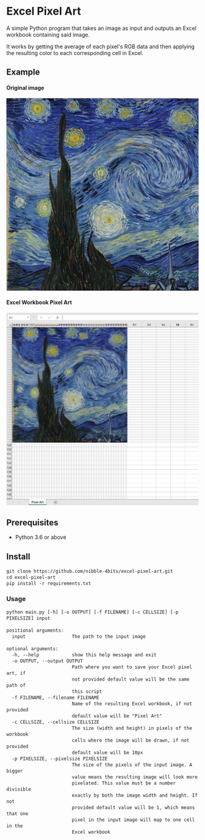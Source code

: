 # Excel Pixel Art

A simple Python program that takes an image as input and outputs an Excel workbook containing said image.

It works by getting the average of each pixel's RGB data and then applying the resulting color to each corresponding cell in Excel.

## Example

#### Original image

![Van Gogh - Starry Night](starry-night-512px.jpg)

#### Excel Workbook Pixel Art

![Starry Night Excel Pixel Art](starry-night-pixel-art.jpg)

## Prerequisites

- Python 3.6 or above

## Install

```shell
git clone https://github.com/nibble-4bits/excel-pixel-art.git
cd excel-pixel-art
pip install -r requirements.txt
```

### Usage

```shell
python main.py [-h] [-o OUTPUT] [-f FILENAME] [-c CELLSIZE] [-p PIXELSIZE] input

positional arguments:
  input                 The path to the input image

optional arguments:
  -h, --help            show this help message and exit
  -o OUTPUT, --output OUTPUT
                        Path where you want to save your Excel pixel art, if
                        not provided default value will be the same path of
                        this script
  -f FILENAME, --filename FILENAME
                        Name of the resulting Excel workbook, if not provided
                        default value will be "Pixel Art"
  -c CELLSIZE, --cellsize CELLSIZE
                        The size (width and height) in pixels of the workbook
                        cells where the image will be drawn, if not provided
                        default value will be 10px
  -p PIXELSIZE, --pixelsize PIXELSIZE
                        The size of the pixels of the input image. A bigger
                        value means the resulting image will look more
                        pixelated. This value must be a number divisible
                        exactly by both the image width and height. If not
                        provided default value will be 1, which means that one
                        pixel in the input image will map to one cell in the
                        Excel workbook
```
